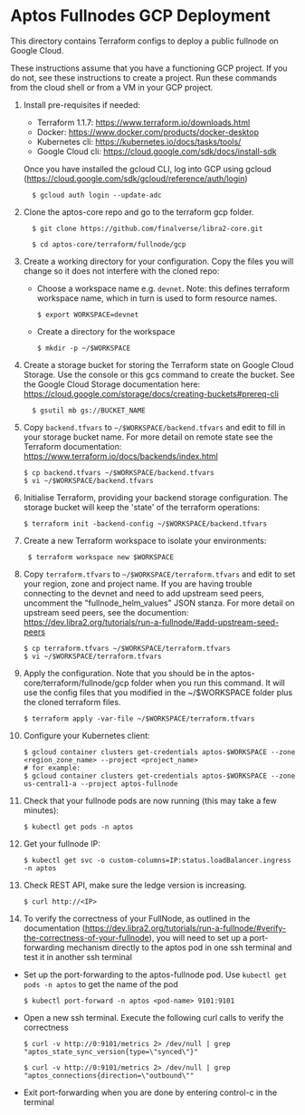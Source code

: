 Aptos Fullnodes GCP Deployment
==============================

This directory contains Terraform configs to deploy a public fullnode on Google Cloud.

These instructions assume that you have a functioning GCP project.  If you do not, see these instructions to create a project.  Run these commands from the cloud shell or from a VM in your GCP project.  


1. Install pre-requisites if needed:

   * Terraform 1.1.7: https://www.terraform.io/downloads.html
   * Docker: https://www.docker.com/products/docker-desktop
   * Kubernetes cli: https://kubernetes.io/docs/tasks/tools/
   * Google Cloud cli: https://cloud.google.com/sdk/docs/install-sdk

   Once you have installed the gcloud CLI, log into GCP using gcloud (https://cloud.google.com/sdk/gcloud/reference/auth/login)

         $ gcloud auth login --update-adc


2. Clone the aptos-core repo and go to the terraform gcp folder.

         $ git clone https://github.com/finalverse/libra2-core.git

         $ cd aptos-core/terraform/fullnode/gcp

3. Create a working directory for your configuration.  Copy the files you will change so it does not interfere with the cloned repo:

   * Choose a workspace name e.g. `devnet`. Note: this defines terraform workspace name, which in turn is used to form resource names.

         $ export WORKSPACE=devnet

   * Create a directory for the workspace

         $ mkdir -p ~/$WORKSPACE

4. Create a storage bucket for storing the Terraform state on Google Cloud Storage.  Use the console or this gcs command to create the bucket.  See the Google Cloud Storage documentation here: https://cloud.google.com/storage/docs/creating-buckets#prereq-cli

         $ gsutil mb gs://BUCKET_NAME

5. Copy `backend.tfvars` to `~/$WORKSPACE/backend.tfvars` and edit to fill in your storage bucket name. For more detail on remote state see the Terraform documentation: https://www.terraform.io/docs/backends/index.html

       $ cp backend.tfvars ~/$WORKSPACE/backend.tfvars
       $ vi ~/$WORKSPACE/backend.tfvars

6. Initialise Terraform, providing your backend storage configuration.  The storage bucket will keep the 'state' of the terraform operations:

       $ terraform init -backend-config ~/$WORKSPACE/backend.tfvars

7. Create a new Terraform workspace to isolate your environments:

        $ terraform workspace new $WORKSPACE

8. Copy `terraform.tfvars` to `~/$WORKSPACE/terraform.tfvars` and edit to set your region, zone and project name.  If you are having trouble connecting to the devnet and need to add upstream seed peers, uncomment the "fullnode_helm_values" JSON stanza.  For more detail on upstream seed peers, see the documention: https://dev.libra2.org/tutorials/run-a-fullnode/#add-upstream-seed-peers

       $ cp terraform.tfvars ~/$WORKSPACE/terraform.tfvars
       $ vi ~/$WORKSPACE/terraform.tfvars

9. Apply the configuration.  Note that you should be in the aptos-core/terraform/fullnode/gcp folder when you run this command.  It will use the  config files that you modified in the ~/$WORKSPACE folder plus the cloned terraform files.

       $ terraform apply -var-file ~/$WORKSPACE/terraform.tfvars

10. Configure your Kubernetes client:

        $ gcloud container clusters get-credentials aptos-$WORKSPACE --zone <region_zone_name> --project <project_name>
        # for example:
        $ gcloud container clusters get-credentials aptos-$WORKSPACE --zone us-central1-a --project aptos-fullnode

11. Check that your fullnode pods are now running (this may take a few minutes):

        $ kubectl get pods -n aptos

12. Get your fullnode IP:

        $ kubectl get svc -o custom-columns=IP:status.loadBalancer.ingress -n aptos

13. Check REST API, make sure the ledge version is increasing.

        $ curl http://<IP>

14. To verify the correctness of your FullNode, as outlined in the documentation (https://dev.libra2.org/tutorials/run-a-fullnode/#verify-the-correctness-of-your-fullnode), you will need to set up a port-forwarding mechanism directly to the aptos pod in one ssh terminal and test it in another ssh terminal

   * Set up the port-forwarding to the aptos-fullnode pod.  Use `kubectl get pods -n aptos` to get the name of the pod

         $ kubectl port-forward -n aptos <pod-name> 9101:9101

   * Open a new ssh terminal.  Execute the following curl calls to verify the correctness

         $ curl -v http://0:9101/metrics 2> /dev/null | grep "aptos_state_sync_version{type=\"synced\"}"

         $ curl -v http://0:9101/metrics 2> /dev/null | grep "aptos_connections{direction=\"outbound\""

   * Exit port-forwarding when you are done by entering control-c in the terminal


